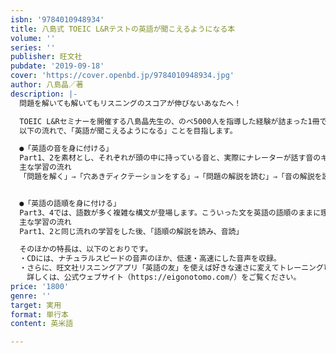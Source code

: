 ```yaml
---
isbn: '9784010948934'
title: 八島式 TOEIC L&Rテストの英語が聞こえるようになる本
volume: ''
series: ''
publisher: 旺文社
pubdate: '2019-09-18'
cover: 'https://cover.openbd.jp/9784010948934.jpg'
author: 八島晶／著
description: |-
  問題を解いても解いてもリスニングのスコアが伸びないあなたへ！

  TOEIC L&Rセミナーを開催する八島晶先生の、のべ5000人を指導した経験が詰まった1冊です。
  以下の流れで、「英語が聞こえるようになる」ことを目指します。

  ●「英語の音を身に付ける」
  Part1、2を素材とし、それぞれが頭の中に持っている音と、実際にナレーターが話す音のギャップを知り、正しい英語の音を身に付けます。
  主な学習の流れ
  「問題を解く」⇒「穴あきディクテーションをする」⇒「問題の解説を読む」⇒「音の解説を読む」


  ●「英語の語順を身に付ける」
  Part3、4では、語数が多く複雑な構文が登場します。こういった文を英語の語順のままに理解するために、音読を行います。
  主な学習の流れ
  Part1、2と同じ流れの学習をした後、「語順の解説を読み、音読」

  そのほかの特長は、以下のとおりです。
  ・CDには、ナチュラルスピードの音声のほか、低速・高速にした音声を収録。
  ・さらに、旺文社リスニングアプリ「英語の友」を使えば好きな速さに変えてトレーニング可能！
  　詳しくは、公式ウェブサイト（https://eigonotomo.com/）をご覧ください。
price: '1800'
genre: ''
target: 実用
format: 単行本
content: 英米語

---
```

